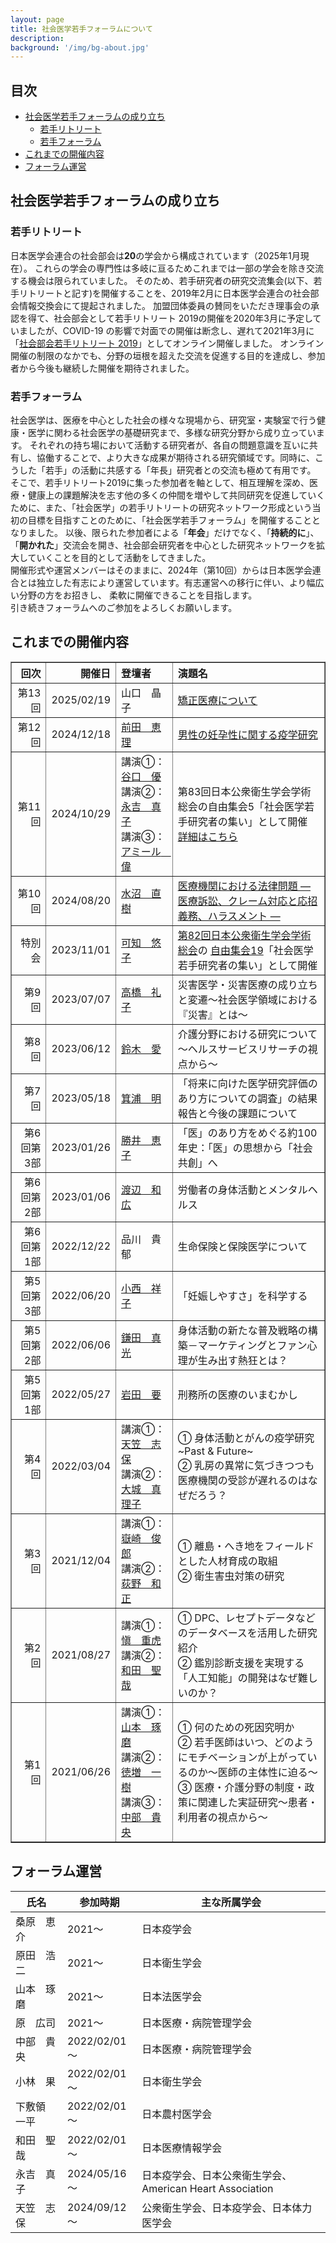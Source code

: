 ```yaml
---
layout: page
title: 社会医学若手フォーラムについて
description: 
background: '/img/bg-about.jpg'
---
```


## 目次
- [社会医学若手フォーラムの成り立ち](#社会医学若手フォーラムの成り立ち)
    - [若手リトリート](#若手リトリート)
    - [若手フォーラム](#若手フォーラム)
- [これまでの開催内容](#これまでの開催内容)
- [フォーラム運営](#フォーラム運営)

## 社会医学若手フォーラムの成り立ち
### 若手リトリート
日本医学会連合の社会部会は**20**の学会から構成されています（2025年1月現在）。
これらの学会の専門性は多岐に亘るためこれまでは一部の学会を除き交流する機会は限られていました。
そのため、若手研究者の研究交流集会(以下、若手リトリートと記す)を開催することを、2019年2月に日本医学会連合の社会部会情報交換会にて提起されました。
加盟団体委員の賛同をいただき理事会の承認を得て、社会部会として若手リトリート 2019の開催を2020年3月に予定していましたが、COVID-19 の影響で対面での開催は断念し、遅れて2021年3月に「[社会部会若手リトリート 2019](https://www.senkyo.co.jp/sretreat2019/)」としてオンライン開催しました。
オンライン開催の制限のなかでも、分野の垣根を超えた交流を促進する目的を達成し、参加者から今後も継続した開催を期待されました。

### 若手フォーラム
社会医学は、医療を中心とした社会の様々な現場から、研究室・実験室で行う健康・医学に関わる社会医学の基礎研究まで、多様な研究分野から成り立っています。
それぞれの持ち場において活動する研究者が、各自の問題意識を互いに共有し、協働することで、より大きな成果が期待される研究領域です。同時に、こうした「若手」の活動に共感する「年長」研究者との交流も極めて有用です。
そこで、若手リトリート2019に集った参加者を軸として、相互理解を深め、医療・健康上の課題解決を志す他の多くの仲間を増やして共同研究を促進していくために、また、「社会医学」の若手リトリートの研究ネットワーク形成という当初の目標を目指すことのために、「社会医学若手フォーラム」を開催することとなりました。
以後、限られた参加者による「**年会**」だけでなく、「**持続的に**」、「**開かれた**」交流会を開き、社会部会研究者を中心とした研究ネットワークを拡大していくことを目的として活動をしてきました。  
開催形式や運営メンバーはそのままに、2024年（第10回）からは日本医学会連合とは独立した有志により運営しています。有志運営への移行に伴い、より幅広い分野の方をお招きし、
柔軟に開催できることを目指します。  
引き続きフォーラムへのご参加をよろしくお願いします。

## これまでの開催内容
<table border="1" style="border-collapse: collapse; width: 100%;">
  <thead>
    <tr>
      <th style="text-align: right;">回次</th>
      <th style="text-align: right;">開催日</th>
      <th style="text-align: left;">登壇者</th>
      <th style="text-align: left;">演題名</th>
    </tr>
  </thead>
  <tbody>
    <tr>
      <td style="text-align: right;">第13回</td>
      <td style="text-align: right;">2025/02/19</td>
      <td style="text-align: left;">
        <a>山口　晶子</a>
      </td>
      <td style="text-align: left;">
        <a href="https://s-wakate.github.io/2025/01/22/notice.html">矯正医療について</a>
      </td>
    </tr>
    <tr>
      <td style="text-align: right;">第12回</td>
      <td style="text-align: right;">2024/12/18</td>
      <td style="text-align: left;">
        <a href="https://researchmap.jp/ekm">前田　恵理</a>
      </td>
      <td style="text-align: left;">
        <a href="https://s-wakate.github.io/2024/11/15/notice.html">男性の妊孕性に関する疫学研究</a>
      </td>
    </tr>
    <tr>
      <td style="text-align: right;">第11回</td>
      <td style="text-align: right;">2024/10/29</td>
      <td style="text-align: left;">
        講演①：<a href="https://researchmap.jp/yutaniguchi">谷口　優</a><br>
        講演②：<a href="https://researchmap.jp/GOSE2">永吉　真子</a><br>
        講演③：<a href="https://researchmap.jp/isamuamir">アミール　偉</a>
      </td>
      <td style="text-align: left;">
        第83回日本公衆衛生学会学術総会の自由集会5「社会医学若手研究者の集い」として開催<br>
        <a href="https://s-wakate.github.io/2024/10/22/notice.html">詳細はこちら</a>
      </td>
    </tr>
    <tr>
      <td style="text-align: right;">第10回</td>
      <td style="text-align: right;">2024/08/20</td>
      <td style="text-align: left;">
        <a href="https://researchmap.jp/mizunuma_naoki">水沼　直樹</a>
      </td>
      <td style="text-align: left;">
        <a href="https://s-wakate.github.io/2024/07/19/notice.html">医療機関における法律問題 ― 医療訴訟、クレーム対応と応招義務、ハラスメント ―</a>
      </td>
    </tr>
    <tr>
      <td style="text-align: right;">特別会</td>
      <td style="text-align: right;">2023/11/01</td>
      <td style="text-align: left;">
        <a href="https://researchmap.jp/katti">可知　悠子</a></td>
      <td style="text-align: left;">
        <a href="http://jsph82.umin.jp/">第82回日本公衆衛生学会学術総会</a>の
        <a href="http://jsph82.umin.jp/free_meeting.html">自由集会19</a>「社会医学若手研究者の集い」として開催<br>
      </td>
    </tr>
    <tr>
      <td style="text-align: right;">第9回</td>
      <td style="text-align: right;">2023/07/07</td>
      <td style="text-align: left;">
        <a href="https://researchmap.jp/takahashiayako0924">高橋　礼子</a>
      </td>
      <td style="text-align: left;">
        災害医学・災害医療の成り立ちと変遷～社会医学領域における『災害』とは～
      </td>
    </tr>
    <tr>
      <td style="text-align: right;">第8回</td>
      <td style="text-align: right;">2023/06/12</td>
      <td style="text-align: left;">
        <a href="https://researchmap.jp/946313">鈴木　愛</a>
      </td>
      <td style="text-align: left;">
        介護分野における研究について～ヘルスサービスリサーチの視点から～
      </td>
    </tr>
    <tr>
      <td style="text-align: right;">第7回</td>
      <td style="text-align: right;">2023/05/18</td>
      <td style="text-align: left;">
        <a href="https://researchmap.jp/minoaki">箕浦　明</a>
      </td>
      <td style="text-align: left;">
        「将来に向けた医学研究評価のあり方についての調査」の結果報告と今後の課題について
      </td>
    </tr>
    <tr>
      <td style="text-align: right;">第6回第3部</td>
      <td style="text-align: right;">2023/01/26</td>
      <td style="text-align: left;">
        <a href="https://researchmap.jp/katsuikeiko">勝井　恵子</a>
      </td>
      <td style="text-align: left;">
        「医」のあり方をめぐる約100年史：「医」の思想から「社会共創」へ
      </td>
    </tr>
    <tr>
      <td style="text-align: right;">第6回第2部</td>
      <td style="text-align: right;">2023/01/06</td>
      <td style="text-align: left;">
        <a href="https://researchmap.jp/kzwatanabe">渡辺　和広</a>
      </td>
      <td style="text-align: left;">
        労働者の身体活動とメンタルヘルス
      </td>
    </tr>
    <tr>
      <td style="text-align: right;">第6回第1部</td>
      <td style="text-align: right;">2022/12/22</td>
      <td style="text-align: left;">品川　貴郁</td>
      <td style="text-align: left;">
        生命保険と保険医学について
      </td>
    </tr>
    <tr>
      <td style="text-align: right;">第5回第3部</td>
      <td style="text-align: right;">2022/06/20</td>
      <td style="text-align: left;">
        <a href="https://researchmap.jp/s_konishi">小西　祥子</a>
      </td>
      <td style="text-align: left;">
        「妊娠しやすさ」を科学する
      </td>
    </tr>
    <tr>
      <td style="text-align: right;">第5回第2部</td>
      <td style="text-align: right;">2022/06/06</td>
      <td style="text-align: left;">
        <a href="https://researchmap.jp/kamada">鎌田　真光</a>
      </td>
      <td style="text-align: left;">
        身体活動の新たな普及戦略の構築－マーケティングとファン心理が生み出す熱狂とは？
      </td>
    </tr>
    <tr>
      <td style="text-align: right;">第5回第1部</td>
      <td style="text-align: right;">2022/05/27</td>
      <td style="text-align: left;">
        <a href="https://researchmap.jp/caninome">岩田　要</a>
      </td>
      <td style="text-align: left;">
        刑務所の医療のいまむかし
      </td>
    </tr>
    <tr>
      <td style="text-align: right;">第4回</td>
      <td style="text-align: right;">2022/03/04</td>
      <td style="text-align: left;">
        講演①：<a href="https://researchmap.jp/fukuikenmin">天笠　志保</a><br>
        講演②：<a href="https://researchmap.jp/000988922978">大城　真理子</a>
      </td>
      <td style="text-align: left;">
        ① 身体活動とがんの疫学研究~Past & Future~<br>
        ② 乳房の異常に気づきつつも医療機関の受診が遅れるのはなぜだろう？
      </td>
    </tr>
    <tr>
      <td style="text-align: right;">第3回</td>
      <td style="text-align: right;">2021/12/04</td>
      <td style="text-align: left;">
        講演①：<a href="https://researchmap.jp/read0003283">嶽崎　俊郎</a><br>
        講演②：<a href="https://researchmap.jp/kzancudogi">荻野　和正</a>
      </td>
      <td style="text-align: left;">
        ① 離島・へき地をフィールドとした人材育成の取組<br>
        ② 衛生害虫対策の研究
      </td>
    </tr>
    <tr>
      <td style="text-align: right;">第2回</td>
      <td style="text-align: right;">2021/08/27</td>
      <td style="text-align: left;">
        講演①：<a href="https://researchmap.jp/jshin">愼　重虎</a><br>
        講演②：<a href="https://researchmap.jp/sy-wada">和田　聖哉</a>
      </td>
      <td style="text-align: left;">
        ① DPC、レセプトデータなどのデータベースを活用した研究紹介<br>
        ② 鑑別診断支援を実現する「人工知能」の開発はなぜ難しいのか？
      </td>
    </tr>
    <tr>
      <td style="text-align: right;">第1回</td>
      <td style="text-align: right;">2021/06/26</td>
      <td style="text-align: left;">
        講演①：<a href="https://researchmap.jp/7000002069">山本　琢磨</a><br>
        講演②：<a href="https://researchmap.jp/Thomas1985">徳増　一樹</a><br>
        講演③：<a href="https://researchmap.jp/nkb23">中部　貴央</a>
      </td>
      <td style="text-align: left;">
        ① 何のための死因究明か<br>
        ② 若手医師はいつ、どのようにモチベーションが上がっているのか～医師の主体性に迫る～<br>
        ③ 医療・介護分野の制度・政策に関連した実証研究～患者・利用者の視点から～
      </td>
    </tr>
  </tbody>
</table>

## フォーラム運営

| 氏名          | 参加時期         | 主な所属学会                                 |
| ------------- | ---------------- | -------------------------------------------- |
| 桑原　恵介    | 2021～            | 日本疫学会                                   |
| 原田　浩二    | 2021～            | 日本衛生学会                                 |
| 山本　琢磨    | 2021～            | 日本法医学会                                 |
| 原　広司      | 2021～            | 日本医療・病院管理学会                       |
| 中部　貴央    | 2022/02/01～      | 日本医療・病院管理学会                       |
| 小林　果      | 2022/02/01～      | 日本衛生学会                                 |
| 下敷領　一平  | 2022/02/01～      | 日本農村医学会                               |
| 和田　聖哉    | 2022/02/01～      | 日本医療情報学会                             |
| 永吉　真子    | 2024/05/16～      | 日本疫学会、日本公衆衛生学会、American Heart Association |
| 天笠　志保    | 2024/09/12～      | 公衆衛生学会、日本疫学会、日本体力医学会   |


